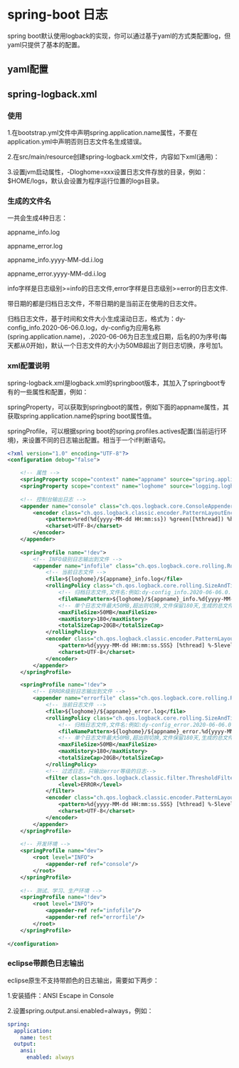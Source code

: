 # spring-boot 日志

spring boot默认使用logback的实现，你可以通过基于yaml的方式类配置log，但yaml只提供了基本的配置。

## yaml配置



## spring-logback.xml

### 使用

1.在bootstrap.yml文件中声明spring.application.name属性，不要在application.yml中声明否则日志文件名生成错误。

2.在src/main/resource创建spring-logback.xml文件，内容如下xml(通用)：

3.设置jvm启动属性，-Dloghome=xxx设置日志文件存放的目录，例如：$HOME/logs，默认会设置为程序运行位置的logs目录。

### 生成的文件名

一共会生成4种日志：

appname_info.log

appname_error.log

appname_info.yyyy-MM-dd.i.log

appname_error.yyyy-MM-dd.i.log

info字样是日志级别>=info的日志文件,error字样是日志级别>=error的日志文件.

带日期的都是归档日志文件，不带日期的是当前正在使用的日志文件。

归档日志文件，基于时间和文件大小生成滚动日志，格式为：dy-config_info.2020-06-06.0.log，dy-config为应用名称(spring.application.name)，.2020-06-06为日志生成日期，后名的0为序号(每天都从0开始)，默认一个日志文件的大小为50MB超出了则日志切换，序号加1。

### xml配置说明

spring-logback.xml是logback.xml的springboot版本，其加入了springboot专有的一些属性和配置，例如：

springProperty，可以获取到springboot的属性，例如下面的appname属性，其获取spring.application.name的spring boot属性值。

springProfile，可以根据spring boot的spring.profiles.actives配置(当前运行环境)，来设置不同的日志输出配置。相当于一个if判断语句。

```xml
<?xml version="1.0" encoding="UTF-8"?>
<configuration debug="false">

	<!-- 属性 -->
	<springProperty scope="context" name="appname" source="spring.application.name" defaultValue="app" />
	<springProperty scope="context" name="loghome" source="logging.loghome" defaultValue="logs"/>
	
	<!-- 控制台输出日志 -->
	<appender name="console" class="ch.qos.logback.core.ConsoleAppender">
		<encoder class="ch.qos.logback.classic.encoder.PatternLayoutEncoder">
			<pattern>%red(%d{yyyy-MM-dd HH:mm:ss}) %green([%thread]) %highlight(%-5level) %boldMagenta(%logger) - %cyan(%msg%n)</pattern>
			<charset>UTF-8</charset>
		</encoder>
	</appender>
	
	<springProfile name="!dev">
		<!-- INFO级别日志输出到文件 -->
		<appender name="infofile" class="ch.qos.logback.core.rolling.RollingFileAppender">
			<!-- 当前日志文件 -->
			<file>${loghome}/${appname}_info.log</file>
			<rollingPolicy class="ch.qos.logback.core.rolling.SizeAndTimeBasedRollingPolicy">
				<!-- 归档日志文件,文件名:例如:dy-config_info.2020-06-06.0.log -->
				<fileNamePattern>${loghome}/${appname}_info.%d{yyyy-MM-dd}.%i.log</fileNamePattern>
				<!-- 单个日志文件最大50MB,超出则切换,文件保留180天,生成的总文件大小20GB(超出后最旧的文件会被删除)-->
				<maxFileSize>50MB</maxFileSize>
				<maxHistory>180</maxHistory>
				<totalSizeCap>20GB</totalSizeCap>
			</rollingPolicy>
			<encoder class="ch.qos.logback.classic.encoder.PatternLayoutEncoder">
				<pattern>%d{yyyy-MM-dd HH:mm:ss.SSS} [%thread] %-5level %logger{50} -%msg%n</pattern>
				<charset>UTF-8</charset>
			</encoder>
		</appender>
	</springProfile>

	<springProfile name="!dev">
		<!-- ERROR级别日志输出到文件 -->
		<appender name="errorfile" class="ch.qos.logback.core.rolling.RollingFileAppender">
			<!-- 当前日志文件 -->
			<file>${loghome}/${appname}_error.log</file>
			<rollingPolicy class="ch.qos.logback.core.rolling.SizeAndTimeBasedRollingPolicy">
				<!-- 归档日志文件,文件名:例如:dy-config_error.2020-06-06.0.log -->
				<fileNamePattern>${loghome}/${appname}_error.%d{yyyy-MM-dd}.%i.log</fileNamePattern>
				<!-- 单个日志文件最大50MB,超出则切换,文件保留180天,生成的总文件大小20GB(超出后最旧的文件会被删除)-->
				<maxFileSize>50MB</maxFileSize>
				<maxHistory>180</maxHistory>
				<totalSizeCap>20GB</totalSizeCap>
			</rollingPolicy>
	        <!-- 过滤日志，只输出error等级的日志-->
	        <filter class="ch.qos.logback.classic.filter.ThresholdFilter">
	            <level>ERROR</level>
	        </filter>
			<encoder class="ch.qos.logback.classic.encoder.PatternLayoutEncoder">
				<pattern>%d{yyyy-MM-dd HH:mm:ss.SSS} [%thread] %-5level %logger{50} -%msg%n</pattern>
				<charset>UTF-8</charset>
			</encoder>
		</appender>
	</springProfile>
				
	<!-- 开发环境 -->
	<springProfile name="dev">
		<root level="INFO">
			<appender-ref ref="console"/>
		</root>	
	</springProfile>
	
	<!-- 测试、学习、生产环境 -->	
	<springProfile name="!dev">
		<root level="INFO">
			<appender-ref ref="infofile"/>
			<appender-ref ref="errorfile"/>
		</root>
	</springProfile>
	
</configuration>

```

### eclipse带颜色日志输出

eclipse原生不支持带颜色的日志输出，需要如下两步：

1.安装插件：ANSI Escape in Console

2.设置spring.output.ansi.enabled=always，例如：

```yaml
spring:
  application:
    name: test
  output:
    ansi:
      enabled: always
```

